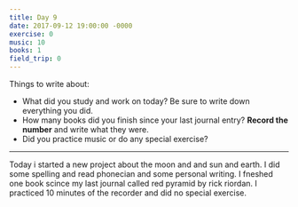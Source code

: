 ```yaml
---
title: Day 9
date: 2017-09-12 19:00:00 -0000
exercise: 0
music: 10
books: 1
field_trip: 0
---
```

Things to write about:

* What did you study and work on today? Be sure to write down everything you did.
* How many books did you finish since your last journal entry? **Record the number** and write what they were.
* Did you practice music or do any special exercise?

***
Today i started a new project about the moon and and sun and earth. I did some spelling and read phonecian and some personal writing. I fneshed one book scince my last journal called red pyramid by rick riordan. I practiced 10 minutes of the recorder and did no special exercise.    
